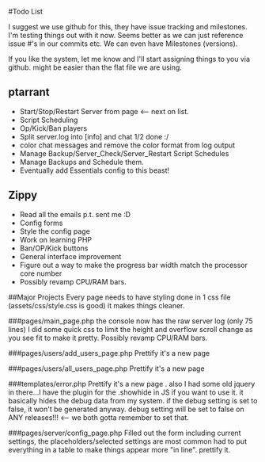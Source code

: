 #Todo List

I suggest we use github for this, they have issue tracking and milestones.
I'm testing things out with it now. Seems better as we can just reference 
issue #'s in our commits etc. We can even have Milestones (versions).

If you like the system, let me know and I'll start assigning things to you
via github. might be easier than the flat file we are using.

## ptarrant
 * Start/Stop/Restart Server from page <-- next on list.
 * Script Scheduling
 * Op/Kick/Ban players
 * Split server.log into [info] and chat 1/2 done :/
 * color chat messages and remove the color format from log output
 * Manage Backup/Server_Check/Server_Restart Script Schedules
 * Manage Backups and Schedule them.
 * Eventually add Essentials config to this beast!


 
## Zippy
 * Read all the emails p.t. sent me :D
 * Config forms
 * Style the config page
 * Work on learning PHP
 * Ban/OP/Kick buttons
 * General interface improvement
 * Figure out a way to make the progress bar width match the processor core number
 * Possibly revamp CPU/RAM bars.
 

##Major Projects
Every page needs to have styling done in 1 css file (assets/css/style.css is good) it makes things cleaner.

###pages/main_page.php
the console now has the raw server log (only 75 lines)
I did some quick css to limit the height and overflow scroll
change as you see fit to make it pretty. Possibly revamp CPU/RAM bars.
  
###pages/users/add_users_page.php
Prettify it's a new page

###pages/users/all_users_page.php
Prettify it's a new page

###templates/error.php
Prettify it's a new page . 
also I had some old jquery in there...I have the plugin for the .showhide in JS if you want to use it.
it basically hides the debug data from my system. if the debug setting is set to false, it won't be generated anyway.
debug setting will be set to false on ANY releases!!! <-- we both gotta remember to set that.

###pages/server/config_page.php
Filled out the form including current settings, the placeholders/selected settings are most common
had to put everything in a table to make things appear more "in line".
prettify it.
